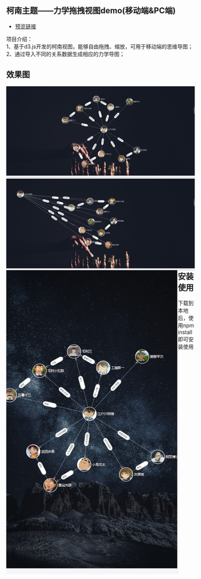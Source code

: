 ## 柯南主题——力学拖拽视图demo(移动端&PC端)

* [预览链接](http://123.57.24.197/drag)

项目介绍：<br>
1、基于d3.js开发的柯南视图，能够自由拖拽、缩放，可用于移动端的思维导图；<br>
2、通过导入不同的关系数据生成相应的力学导图；<br>

## 效果图

![Image text](https://github.com/ReRuol/Drag-view/blob/master/public/image/%E6%95%88%E6%9E%9C%E5%9B%BE1.png)
<img src="./public/image/效果图3.png" align="left" >
<img src="./public/image/效果图2.png" align="left" >
<br><br>

## 安装使用

下载到本地后，使用npm install即可安装使用
